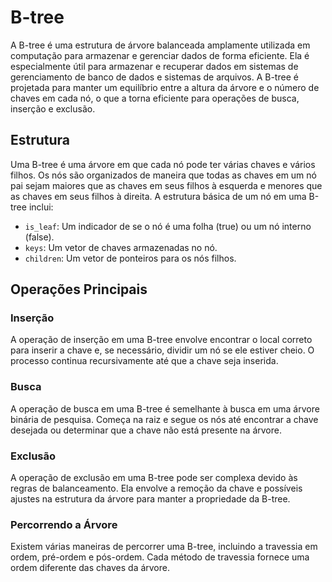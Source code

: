 # B-tree

A B-tree é uma estrutura de árvore balanceada amplamente utilizada em computação para armazenar e gerenciar dados de forma eficiente. Ela é especialmente útil para armazenar e recuperar dados em sistemas de gerenciamento de banco de dados e sistemas de arquivos. A B-tree é projetada para manter um equilíbrio entre a altura da árvore e o número de chaves em cada nó, o que a torna eficiente para operações de busca, inserção e exclusão.

## Estrutura

Uma B-tree é uma árvore em que cada nó pode ter várias chaves e vários filhos. Os nós são organizados de maneira que todas as chaves em um nó pai sejam maiores que as chaves em seus filhos à esquerda e menores que as chaves em seus filhos à direita. A estrutura básica de um nó em uma B-tree inclui:

- `is_leaf`: Um indicador de se o nó é uma folha (true) ou um nó interno (false).
- `keys`: Um vetor de chaves armazenadas no nó.
- `children`: Um vetor de ponteiros para os nós filhos.

## Operações Principais

### Inserção

A operação de inserção em uma B-tree envolve encontrar o local correto para inserir a chave e, se necessário, dividir um nó se ele estiver cheio. O processo continua recursivamente até que a chave seja inserida.

### Busca

A operação de busca em uma B-tree é semelhante à busca em uma árvore binária de pesquisa. Começa na raiz e segue os nós até encontrar a chave desejada ou determinar que a chave não está presente na árvore.

### Exclusão

A operação de exclusão em uma B-tree pode ser complexa devido às regras de balanceamento. Ela envolve a remoção da chave e possíveis ajustes na estrutura da árvore para manter a propriedade da B-tree.

### Percorrendo a Árvore

Existem várias maneiras de percorrer uma B-tree, incluindo a travessia em ordem, pré-ordem e pós-ordem. Cada método de travessia fornece uma ordem diferente das chaves da árvore.
